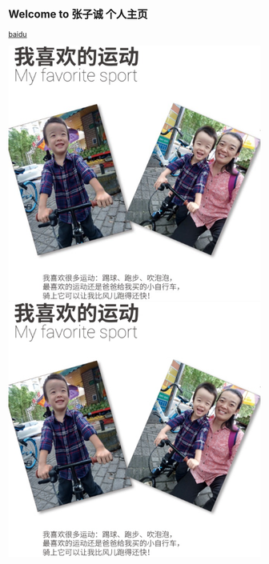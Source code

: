 ## Welcome to 张子诚 个人主页





[baidu](www.baidu.com) 

![11月6日  作业](https://github.com/zzc-zone/zzc-zone.github.io/blob/master/PIC/zzc1.jpg)
![11月6日  作业](https://github.com/zzc-zone/zzc-zone.github.io/blob/master/zzc1.jpg)


